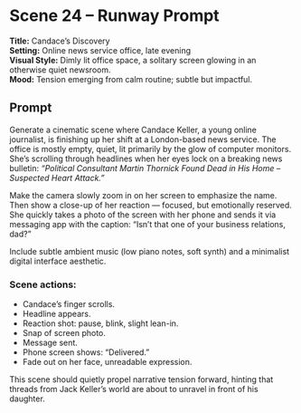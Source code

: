 # Scene 24 – Runway Prompt

**Title:** Candace’s Discovery  
**Setting:** Online news service office, late evening  
**Visual Style:** Dimly lit office space, a solitary screen glowing in an otherwise quiet newsroom.  
**Mood:** Tension emerging from calm routine; subtle but impactful.

## Prompt

Generate a cinematic scene where Candace Keller, a young online journalist, is finishing up her shift at a London-based news service. The office is mostly empty, quiet, lit primarily by the glow of computer monitors. She’s scrolling through headlines when her eyes lock on a breaking news bulletin: *“Political Consultant Martin Thornick Found Dead in His Home – Suspected Heart Attack.”*

Make the camera slowly zoom in on her screen to emphasize the name. Then show a close-up of her reaction — focused, but emotionally reserved. She quickly takes a photo of the screen with her phone and sends it via messaging app with the caption: “Isn’t that one of your business relations, dad?”

Include subtle ambient music (low piano notes, soft synth) and a minimalist digital interface aesthetic.

### Scene actions:
- Candace’s finger scrolls.
- Headline appears.
- Reaction shot: pause, blink, slight lean-in.
- Snap of screen photo.
- Message sent.
- Phone screen shows: “Delivered.”
- Fade out on her face, unreadable expression.

This scene should quietly propel narrative tension forward, hinting that threads from Jack Keller’s world are about to unravel in front of his daughter.

